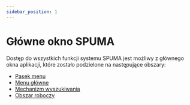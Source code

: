 ```yaml
---
sidebar_position: 1
---
```


# Główne okno SPUMA

Dostęp do wszystkich funkcji systemu SPUMA jest możliwy z głównego okna aplikacji, które zostało podzielone na następujące obszary:

- [Pasek menu](/pasek-menu)
- [Menu główne](/menu-glowne)
- [Mechanizm wyszukiwania](/wyszukiwanie)
- [Obszar roboczy](/obszar-roboczy)
